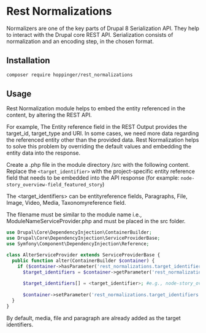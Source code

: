 # Rest Normalizations

Normalizers are one of the key parts of Drupal 8 Serialization API. They help to interact with the Drupal core REST API. Serialization consists of normalization and an encoding step, in the chosen format.

## Installation

```sh
composer require hoppinger/rest_normalizations
```

## Usage
Rest Normalization module helps to embed the entity referenced in the content, by altering the REST API. 

For example, The Entity reference field in the REST Output provides the target_id, target_type and URI. In some cases, we need more data regarding the referenced entity other than the provided data. Rest Normalization helps to solve this problem by overriding the default values and embedding the entity data into the response.

Create a .php file in the module directory <directory>/src with the following content. Replace the `<target_identifier>` with the project-specific entity reference field that needs to be embedded into the API response (for example: `node-story_overview-field_featured_story`)

The <target_identifiers> can be entityreference fields, Paragraphs, File, Image, Video, Media, Taxonomyreference field. 

The filename must be similar to the module name i.e., ModuleNameServiceProvider.php and must be placed in the src folder.

```php
use Drupal\Core\DependencyInjection\ContainerBuilder;
use Drupal\Core\DependencyInjection\ServiceProviderBase;
use Symfony\Component\DependencyInjection\Reference;

class AlterServiceProvider extends ServiceProviderBase {
  public function alter(ContainerBuilder $container) {
    if ($container->hasParameter('rest_normalizations.target_identifiers')) {
      $target_identifiers = $container->getParameter('rest_normalizations.target_identifiers');
      
      $target_identifiers[] = <target_identifier>; #e.g., node-story_overview-field_featured_story
  
      $container->setParameter('rest_normalizations.target_identifiers', $target_identifiers);
  }
}
```

By default, media, file and paragraph are already added as the target identifiers.
